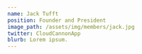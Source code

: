 ```yaml
---
name: Jack Tufft
position: Founder and President
image_path: /assets/img/members/jack.jpg
twitter: CloudCannonApp
blurb: Lorem ipsum.
---
```

